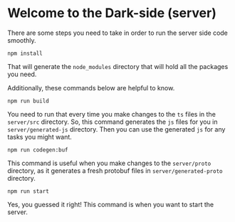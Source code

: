 # Welcome to the Dark-side (server)

There are some steps you need to take in order to run the server side code smoothly. 

```shell
npm install
```
That will generate the `node_modules` directory that will hold all the packages you need. 

Additionally, these commands below are helpful to know.

```shell
npm run build
```
You need to run that every time you make changes to the `ts` files in the `server/src` directory. So, this command 
generates the `js` files for you in `server/generated-js` directory. Then you can use the generated `js` for any tasks you 
might want. 

```shell
npm run codegen:buf
```
This command is useful when you make changes to the `server/proto` directory, as it generates a fresh protobuf files in `server/generated-proto` directory.

```shell
npm run start
```
Yes, you guessed it right! This command is when you want to start the server.
